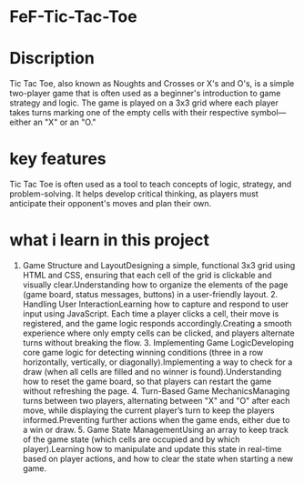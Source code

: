 # FeF-Tic-Tac-Toe
# Discription 
Tic Tac Toe, also known as Noughts and Crosses or X's and O's, is a simple two-player game that is often used as a beginner's introduction to game strategy and logic. The game is played on a 3x3 grid where each player takes turns marking one of the empty cells with their respective symbol—either an "X" or an "O."
# key features 
Tic Tac Toe is often used as a tool to teach concepts of logic, strategy, and problem-solving.
It helps develop critical thinking, as players must anticipate their opponent's moves and plan their own.
# what i learn in this project 
1. Game Structure and LayoutDesigning a simple, functional 3x3 grid using HTML and CSS, ensuring that each cell of the grid is clickable and visually clear.Understanding how to organize the elements of the page (game board, status messages, buttons) in a user-friendly layout.
   2. Handling User InteractionLearning how to capture and respond to user input using JavaScript. Each time a player clicks a cell, their move is registered, and the game logic responds accordingly.Creating a smooth experience where only empty cells can be clicked, and players alternate turns without breaking the flow.
      3. Implementing Game LogicDeveloping core game logic for detecting winning conditions (three in a row horizontally, vertically, or diagonally).Implementing a way to check for a draw (when all cells are filled and no winner is found).Understanding how to reset the game board, so that players can restart the game without refreshing the page.
         4. Turn-Based Game MechanicsManaging turns between two players, alternating between "X" and "O" after each move, while displaying the current player’s turn to keep the players informed.Preventing further actions when the game ends, either due to a win or draw.
            5. Game State ManagementUsing an array to keep track of the game state (which cells are occupied and by which player).Learning how to manipulate and update this state in real-time based on player actions, and how to clear the state when starting a new game.
